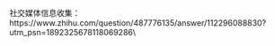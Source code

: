 社交媒体信息收集：
https\://www\.zhihu.com/question/487776135/answer/112296088830?utm\_psn=1892325678118069286\


